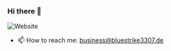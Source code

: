 ### Hi there 👋

<img alt="Website" src="https://img.shields.io/website?down_message=offline&up_message=online&url=https%3A%2F%2Fbluestrike3307.de">

- 📫 How to reach me: business@bluestrike3307.de

<!--
**BlueStrike3307/bluestrike3307** is a ✨ _special_ ✨ repository because its `README.md` (this file) appears on your GitHub profile.

Here are some ideas to get you started:

- 🔭 I’m currently working on ...
- 🌱 I’m currently learning ...
- 👯 I’m looking to collaborate on ...
- 🤔 I’m looking for help with ...
- 💬 Ask me about ... ...
- 😄 Pronouns: ...
- ⚡ Fun fact: ...
-->
